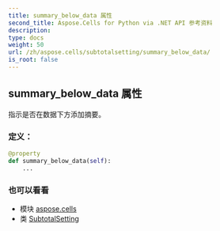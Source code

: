 ```yaml
---
title: summary_below_data 属性
second_title: Aspose.Cells for Python via .NET API 参考资料
description:
type: docs
weight: 50
url: /zh/aspose.cells/subtotalsetting/summary_below_data/
is_root: false
---
```

## summary_below_data 属性

指示是否在数据下方添加摘要。
### 定义：
```python
@property
def summary_below_data(self):
    ...
```

### 也可以看看
* 模块 [aspose.cells](../../)
* 类 [SubtotalSetting](/cells/python-net/zh/aspose.cells/subtotalsetting)
